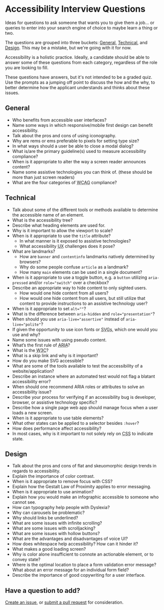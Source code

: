# Accessibility Interview Questions  

Ideas for questions to ask someone that wants you to give them a job… or queries to enter into your search engine of choice to maybe learn a thing or two.  

The questions are grouped into three buckets: [General](#general), [Technical](#technical), and [Design](#design). This may be a mistake, but we're going with it for now. 

Accessibility is a holistic practice. Ideally, a candidate should be able to answer some of these questions from each category, regardless of the role you are looking to fill.

These questions have answers, but it's not intended to be a graded quiz. Use the prompts as a jumping off point to discuss the how and the why, to better determine how the applicant understands and thinks about these issues.


## General
- Who benefits from accessible user interfaces?
- Name some ways in which responsive/mobile first design can benefit accessibility.
- Talk about the pros and cons of using iconography.
- Why are rems or ems preferable to pixels for setting type size?
- In what ways should a user be able to close a modal dialog?
- What is/are the primary guideline(s) used to measure accessibility compliance?
- When is it appropriate to alter the way a screen reader announces content?
- Name some assistive technologies you can think of. (these should be more than just screen readers)
- What are the four categories of <abbr title="Web Content Accessibility Guidelines">WCAG</abbr> compliance?


## Technical
- Talk about some of the different tools or methods available to determine the accessible name of an element.  
- What is the accessibility tree?
- Describe what heading elements are used for.
- Why is it important to allow the viewport to scale?
- When is it appropriate to use the `title` attribute?
    + In what manner is it exposed to assistive technologies?
    + What accessibility <abbr title="User Experience">UX</abbr> challenges does it pose?
- What are landmarks?
    + How are `banner` and `contentinfo` landmarks natively determined by browsers?
    + Why do some people confuse `article` as a landmark?
    + How many `main` elements can be used in a single document?
- When is it appropriate to use a toggle button, e.g. a `button` utilizing `aria-pressed` and/or `role="switch"` over a checkbox?
- Describe an appropriate way to hide content to only sighted users.
    + How would one hide content from all users?
    + How would one hide content from all users, but still utilize that content to provide instructions to an assistive technology user?
- When is it appropriate to set `alt=""`?
- What is the difference between `aria-hidden` and `role="presentation"`?
- When should you use `aria-live="assertive"` instead of `aria-live="polite"`?
- If given the opportunity to use icon fonts or <abbr title="Scalable Vector Graphics">SVGs</abbr>, which one would you use and why?
- Name some issues with using pseudo content.
- What’s the first rule of <abbr title="Accessible Rich Internet Applications">ARIA</abbr>?
- What is the <abbr title="World Wide Web Consortium">W3C</abbr>?
- What is a skip link and why is it important?
- How do you make <abbr>SVG</abbr> accessible?
- What are some of the tools available to test the accessibility of a website/application?
- Describe an instance where an automated test would not flag a blatant accessibility error?
- When should one recommend <abbr>ARIA</abbr> roles or attributes to solve an accessibility issue?
- Describe your process for verifying if an accessibility bug is developer, browser, or assistive technology specific?
- Describe how a single page web app should manage focus when a user loads a new screen.
- When is it appropriate to use table elements? 
- What other states can be applied to a selector besides `:hover`?
- How does performance affect accessibility?
- In most cases, why is it important to not solely rely on <abbr title="Cascading Style Sheets">CSS</abbr> to indicate state.


## Design
- Talk about the pros and cons of flat and skeuomorphic design trends in regards to accessibility.
- Explain the importance of color contrast.
- When is it appropriate to remove focus with <abbr>CSS</abbr>?
- Explain how the Gestalt Law of Proximity applies to error messaging.
- When is it appropriate to use animation?
- Explain how you would make an infographic accessible to someone who cannot see.
- How can typography help people with Dyslexia?
- Why can carousels be problematic?
- Why should links be underlined?
- What are some issues with infinite scrolling?
- What are some issues with scrolljacking?
- What are some issues with hollow buttons?
- What are the advantages and disadvantages of voice <abbr>UI</abbr>?
- How does whitespace help accessibility? How can it hinder it?
- What makes a good loading screen?
- Why is color alone insufficient to connote an actionable element, or to convey state?
- Where is the optimal location to place a form validation error message? What about an error message for an individual form field?
- Describe the importance of good copywriting for a user interface.

## Have a question to add?
[Create an issue](https://github.com/scottaohara/accessibility_interview_questions/issues), or [submit a pull request](https://github.com/scottaohara/accessibility_interview_questions/pulls) for consideration.

